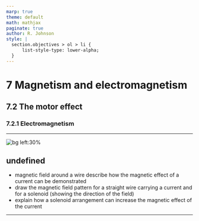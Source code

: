 ```yaml
---
marp: true
theme: default
math: mathjax
paginate: true
author: R. Johnson
style: |
  section.objectives > ol > li {
      list-style-type: lower-alpha;
  }
---
```


# 7 Magnetism and electromagnetism
## 7.2 The motor effect
### 7.2.1 Electromagnetism

---

<!-- _class: objectives -->

![bg left:30%](https://images.unsplash.com/photo-1492962827063-e5ea0d8c01f5?ixlib=rb-4.0.3&ixid=MnwxMjA3fDB8MHxwaG90by1wYWdlfHx8fGVufDB8fHx8&auto=format&fit=crop&w=2121&q=80)
## undefined


- magnetic field around a wire
describe how the magnetic effect of a current can be demonstrated
- draw the magnetic field pattern for a straight wire carrying a current and for a solenoid (showing the direction of the field)
- explain how a solenoid arrangement can increase the magnetic effect of the current



---